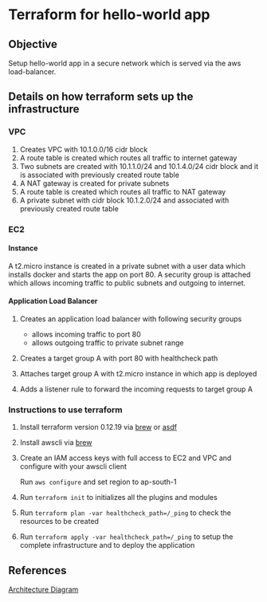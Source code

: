 # Terraform for hello-world app

## Objective

Setup hello-world app in a secure network which is served via the aws load-balancer.

## Details on how terraform sets up the infrastructure

### VPC

1. Creates VPC with 10.1.0.0/16 cidr block
2. A route table is created which routes all traffic to internet gateway
3. Two subnets are created with 10.1.1.0/24 and 10.1.4.0/24 cidr block and it
   is associated with previously created route table
4. A NAT gateway is created for private subnets
5. A route table is created which routes all traffic to NAT gateway
6. A private subnet with cidr block 10.1.2.0/24 and associated with previously
   created route table

### EC2

#### Instance

A t2.micro instance is created in a private subnet with a user data which installs
docker and starts the app on port 80. A security group is attached which allows
incoming traffic to public subnets and outgoing to internet.

#### Application Load Balancer

1. Creates an application load balancer with following security groups
   - allows incoming traffic to port 80
   - allows outgoing traffic to private subnet range

2. Creates a target group A with port 80 with healthcheck path

3. Attaches target group A with t2.micro instance in which app is deployed

4. Adds a listener rule to forward the incoming requests to target group A

### Instructions to use terraform

1. Install terraform version 0.12.19 via [brew](https://brew.sh/) or [asdf](https://asdf-vm.com/)

2. Install awscli via [brew](https://brew.sh/)

3. Create an IAM access keys with full access to EC2 and VPC and configure with your awscli client

   Run `aws configure` and set region to ap-south-1

4. Run `terraform init` to initializes all the plugins and modules

5. Run `terraform plan -var healthcheck_path=/_ping` to check the resources to be created

6. Run `terraform apply -var healthcheck_path=/_ping` to setup the complete infrastructure and to deploy the application

## References

[Architecture Diagram](docs/architecture.pdf)
